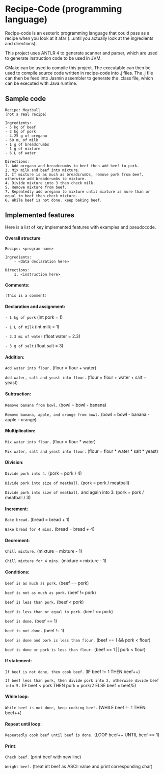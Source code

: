 # Recipe-Code (programming language)
Recipe-code is an esoteric programming language that could pass as a recipe when you look at it afar (...until you actually look at the ingredients and directions). 

This project uses ANTLR 4 to generate scanner and parser, which are used to generate instruction code to be used in JVM.

CMake can be used to compile this project. The executable can then be used to compile source code written in recipe-code into .j files. The .j file can then be feed into Jasmin assembler to generate the .class file, which can be executed with Java runtime. 

## Sample code
```
Recipe: Meatball
(not a real recipe)

Ingredients:
- 5 kg of beef
- 2 kg of pork
- 4.25 g of oregano 
- 60 mL of milk
- 1 g of breadcrumbs
- 1 g of mixture
- 6 L of water

Directions:
1. Add oregano and breadcrumbs to beef then add beef to pork.
2. Mix milk and beef into mixture.
3. If mixture is as much as breadcrumbs, remove pork from beef, otherwise add breadcrumbs to mixture.
4. Divide mixture into 3 then check milk.
5. Remove mixture from beef. 
7. Repeatedly add oregano to mixture until mixture is more than or equal to beef then check mixture.
6. While beef is not done, keep baking beef.

```
## Implemented features

Here is a list of key implemented features with examples and pseudocode.
#### Overall structure
    Recipe: <program name> 

    Ingredients:
        - <data declaration here>
    
    Directions:
        1. <instruction here>
   
#### Comments: 
`(This is a comment)`

#### Declaration and assignment:
`- 1 kg of pork` (int pork  = 1)

`- 1 L of milk` (int milk = 1)

`- 2.3 mL of water` (float water = 2.3)

`- 3 g of salt` (float salt = 3)

#### Addition: 
`Add water into flour.` (flour = flour + water)

`Add water, salt and yeast into flour.` (flour = flour + water + salt + yeast)

#### Subtraction:
`Remove banana from bowl.` (bowl = bowl - banana)
 
`Remove banana, apple, and orange from bowl.` (bowl = bowl - banana - apple - orange)

#### Multiplication:
`Mix water into flour.` (flour = flour * water)
 
`Mix water, salt and yeast into flour.` (flour = flour * water * salt * yeast)

#### Division:
`Divide pork into 4.` (pork = pork / 4)

`Divide pork into size of meatball.` (pork = pork / meatball)

`Divide pork into size of meatball.` and again into 3. (pork = pork / meatball / 3)

#### Increment:
`Bake bread.` (bread = bread + 1)

`Bake bread for 4 mins.` (bread = bread + 4)

#### Decrement:
`Chill mixture.` (mixture = mixture - 1)

`Chill mixture for 4 mins.` (mixture = mixture - 1)

#### Conditions:
`beef is as much as pork.` (beef == pork)

`beef is not as much as pork.` (beef != pork)

`beef is less than pork.` (beef < pork)

`beef is less than or equal to pork.` (beef <= pork)

`beef is done.` (beef == 1)

`beef is not done.` (beef != 1)

`beef is done and pork is less than flour.` (beef == 1 && pork < flour)

`beef is done or pork is less than flour.`  (beef == 1 || pork < flour)

#### If statement:
`If beef is not done, then cook beef.` (IF beef != 1 THEN beef++)

`If beef less than pork, then divide pork into 2, otherwise divide beef into 5.` (IF beef < pork THEN pork = pork/2 ELSE beef = beef/5)

#### While loop:
`While beef is not done, keep cooking beef.` (WHILE beef != 1 THEN beef++)

#### Repeat until loop:
`Repeatedly cook beef until beef is done.` (LOOP beef++ UNTIL beef == 1)

#### Print:
`Check beef.` (print beef with new line)

`Weight beef.` (treat int beef as ASCII value and print corresponding char)
